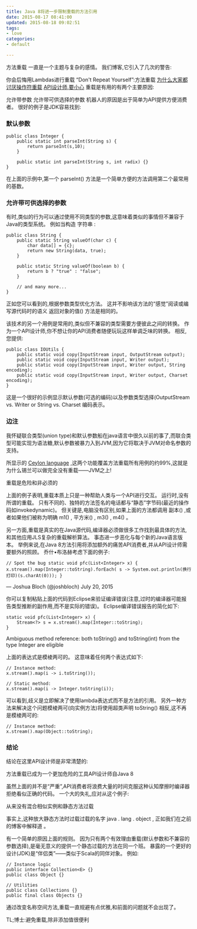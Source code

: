 ```yaml
---
title: Java 8将进一步限制重载的方法引用
date: 2015-08-17 08:41:00
updated: 2015-08-18 09:02:51
tags: 
- love
categories: 
- default

---
```

方法重载 一直是一个主题与复杂的感情。 我们博客,它引入了几次的警告:

你会后悔用Lambdas进行重载
“Don't Repeat Yourself”:方法重载
[为什么大家都讨厌操作符重载](http://blog.jooq.org/2014/02/10/why-everyone-hates-operator-overloading/)
[API设计师,要小心](http://blog.jooq.org/2014/05/16/java-8-friday-api-designers-be-careful/)
重载是有用的有两个主要原因:

允许带参数
允许带可供选择的参数
机器人的原因是出于简单为API提供方便消费者。 很好的例子是JDK容易找到:

### 默认参数

    public class Integer {
        public static int parseInt(String s) {
            return parseInt(s,10);
        }
    
        public static int parseInt(String s, int radix) {}
    }

在上面的示例中,第一个 parseInt() 方法是一个简单方便的方法调用第二个最常用的基数。

<!--more-->

### 允许带可供选择的参数

有时,类似的行为可以通过使用不同类型的参数,这意味着类似的事情但不兼容于Java的类型系统。 例如当构造 字符串 :

    public class String {
        public static String valueOf(char c) {
            char data[] = {c};
            return new String(data, true);
        }
    
        public static String valueOf(boolean b) {
            return b ? "true" : "false";
        }
    
        // and many more...
    }

正如您可以看到的,根据参数类型优化方法。 这并不影响该方法的“感觉”阅读或编写源代码时的语义 返回对象的值() 方法是相同的。

该技术的另一个用例是常用的,类似但不兼容的类型需要方便彼此之间的转换。 作为一个API设计师,你不想让你的API消费者随便玩玩这样单调乏味的转换。 相反,您提供:

    public class IOUtils {
        public static void copy(InputStream input, OutputStream output);
        public static void copy(InputStream input, Writer output);
        public static void copy(InputStream input, Writer output, String encoding);
        public static void copy(InputStream input, Writer output, Charset encoding);
    }

这是一个很好的示例显示默认参数(可选的编码)以及参数类型选择(OutputStream vs. Writer or String vs. Charset 编码表示。


### 边注

我怀疑联合类型(union type)和默认参数船在java语言中很久以前的事了,而联合类型可能实现为语法糖,默认参数被暴力入到JVM,因为它将取决于JVM对命名参数的支持。

所显示的  [Ceylon language](http://blog.jooq.org/2013/12/03/top-10-ceylon-language-features-i-wish-we-had-in-java/) ,这两个功能覆盖方法重载所有用例的约99%,这就是为什么锡兰可以做完全没有重载——JVM之上!

重载是危险和非必须的

上面的例子表明,重载本质上只是一种帮助人类与一个API进行交互。 运行时,没有所谓的重载。 只有不同的、独特的方法签名的电话都与“静态”字节码(最近的操作码如invokedynamic)。 但关键是,电脑没有区别,如果上面的方法都调用 副本() ,或者如果他们被称为明确 m1() , 平方米() , m3() , m4() 。

另一方面,重载是真实的在Java源代码,编译器必须做很多工作找到最具体的方法,和其他应用JLS复杂的重载解析算法。 事态进一步恶化与每个新的Java语言版本。 举例来说,在Java 8方法引用将添加额外的痛苦API消费者,并从API设计师需要额外的照顾。 乔什•布洛赫考虑下面的例子:

    // Spot the bug static void pfc(List<Integer> x) { x.stream().map(Integer::toString).forEach( s -> System.out.println(换行打印)(s.charAt(0))); }

— Joshua Bloch (@joshbloch) July 20, 2015

你可以复制粘贴上面的代码到Eclipse来验证编译错误(注意,过时的编译器可能报告类型推断的副作用,而不是实际的错误)。 Eclipse编译错误报告的简化如下:

    static void pfc(List<Integer> x) {
        Stream<?> s = x.stream().map(Integer::toString);
    }

Ambiguous method reference: both toString() and 
toString(int) from the type Integer are eligible

上面的表达式是模棱两可的。 这意味着任何两个表达式如下:

    // Instance method:
    x.stream().map(i -> i.toString());
    
    // Static method:
    x.stream().map(i -> Integer.toString(i));

可以看到,歧义是立即解决了使用lambda表达式而不是方法的引用。 另外一种方法来解决这个问题模棱两可(向实例方法)将使用超类声明 toString() 相反,这不再是模棱两可的:

    // Instance method:
    x.stream().map(Object::toString);

### 结论

结论在这里API设计师是非常清楚的:

方法重载已成为一个更加危险的工具API设计师自Java 8

虽然上面的并不是“严重”,API消费者将浪费大量的时间克服这种认知摩擦时编译器拒绝看似正确的代码。 一个大的失礼,应对从这个例子:

从来没有混合相似实例和静态方法过载

事实上,这种放大静态方法时过载过载的名字 java . lang . object , 正如我们在之前的博客中解释道 。

有一个简单的原因上面的规则。 因为只有两个有效理由重载(默认参数和不兼容的参数选择),是毫无意义的提供一个静态过载的方法在同一个班。 暴露的一个更好的设计(JDK)是“伴侣类”——类似于Scala的同伴对象。 例如:

    // Instance logic
    public interface Collection<E> {}
    public class Object {}
    
    // Utilities
    public class Collections {}
    public final class Objects {}

通过改变名称空间方法,重载一直规避有点优雅,和前面的问题就不会出现了。

TL;博士:避免重载,除非添加值很便利